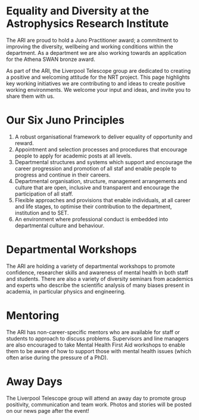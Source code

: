 

# Equality and Diversity at the Astrophysics Research Institute

The ARI are proud to hold a Juno Practitioner award; a commitment to improving the diversity, wellbeing and working conditions within the department. As a department we are also working towards an application for the Athena SWAN bronze award.

As part of the ARI, the Liverpool Telescope group are dedicated to creating a positive and welcoming attitude for the NRT project. This page highlights key working initiatives we are contributing to and ideas to create positive working environments. We welcome your input and ideas, and invite you to share them with us.

# Our Six Juno Principles

1. A robust organisational framework to deliver equality of opportunity and reward.
2. Appointment and selection processes and procedures that encourage people to apply for academic posts at all levels.
3. Departmental structures and systems which support and encourage the career progression and promotion of all staf and enable people to progress and continue in their careers.
4. Departmental organisation, structure, management arrangements and culture that are open, inclusive and transparent and encourage the participation of all staff.
5. Flexible approaches and provisions that enable individuals, at all career and life stages, to optimise their contribution to the department, institution and to SET.
6. An environment where professional conduct is embedded into departmental culture and behaviour. 

# Departmental Workshops

The ARI are holding a variety of departmental workshops to promote confidence, researcher skills and awareness of mental health in both staff and students. There are also a variety of diversity seminars from academics and experts who describe the scientific analysis of many biases present in academia, in particular physics and engineering.

# Mentoring

The ARI has non-career-specific mentors who are available for staff or students to approach to discuss problems. Supervisors and line managers are also encouraged to take Mental Health First Aid workshops to enable them to be aware of how to support those with mental health issues (which often arise during the pressure of a PhD).

# Away Days

The Liverpool Telescope group will attend an away day to promote group positivity, communication and team work. Photos and stories will be posted on our news page after the event!
